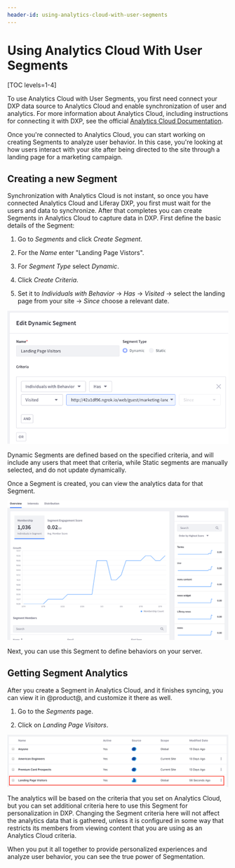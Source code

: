 ```yaml
---
header-id: using-analytics-cloud-with-user-segments
---
```


# Using Analytics Cloud With User Segments

[TOC levels=1-4]

To use Analytics Cloud with User Segments, you first need connect your DXP data 
source to Analytics Cloud and enable synchronization of user and analytics. For 
more information about Analytics Cloud, including instructions for connecting 
it with DXP, see the official [Analytics Cloud Documentation](https://help.liferay.com/hc/en-us/articles/360006608732).

Once you're connected to Analytics Cloud, you can start working on creating 
Segments to analyze user behavior. In this case, you're looking at how users 
interact with your site after being directed to the site through a landing page 
for a marketing campaign.

## Creating a new Segment

Synchronization with Analytics Cloud is not instant, so once you have connected 
Analytics Cloud and Liferay DXP, you first must wait for the users and data to 
synchronize. After that completes you can create Segments in Analytics Cloud to 
capture data in DXP. First define the basic details of the Segment:

1.  Go to *Segments* and click *Create Segment*.

2.  For the *Name* enter "Landing Page Vistors".

3.  For *Segment Type* select *Dynamic*.

4.  Click *Create Criteria*.

5.  Set it to *Individuals with Behavior* &rarr; *Has* &rarr; *Visited* &rarr;
    select the landing page from your site &rarr; *Since* choose a relevant 
    date.

![Figure 1: The Segment definition interface is different on Analytics Cloud.](../../images/segments-ac-segment-definition.png)

Dynamic Segments are defined based on the specified criteria, and will include 
any users that meet that criteria, while Static segments are manually selected, 
and do not update dynamically.

Once a Segment is created, you can view the analytics data for that Segment. 

![Figure 2: You can view all of the analytics data for your new segment in Analytics Cloud.](../../images/sements-ac-analytics.png)

Next, you can use this Segment to define behaviors on your server.

## Getting Segment Analytics

After you create a Segment in Analytics Cloud, and it finishes syncing, you can view it in @product@, and customize it there as well.

1.  Go to the *Segments* page.

2.  Click on *Landing Page Visitors*.

![Figure 3: When you see Analytics Cloud Segments in the list of Segments, they will be marked with the Analytics Cloud icon.](../../images/segments-ac-list-item.png)

The analytics will be based on the criteria that you set on Analytics Cloud, 
but you can set additional criteria here to use this Segment for 
personalization in DXP. Changing the Segment criteria here will not affect the 
analytics data that is gathered, unless it is configured in some way that 
restricts its members from viewing content that you are using as an Analytics 
Cloud criteria.

When you put it all together to provide personalized experiences and analyze 
user behavior, you can see the true power of Segmentation.

